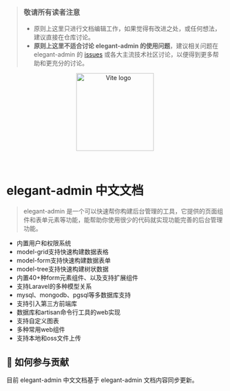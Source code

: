 > ### 敬请所有读者注意
>
> - 原则上这里只进行文档编辑工作，如果觉得有改进之处，或任何想法，建议直接在仓库讨论。
> - **原则上这里不适合讨论 elegant-admin 的使用问题**，建议相关问题在 elegant-admin 的 [issues](https://github.com/elegant-admin/provider/issues) 或各大主流技术社区讨论，以便得到更多帮助和更充分的讨论。

<p align="center">
  <a href="https://vitejs.dev" target="_blank" rel="noopener noreferrer">
    <img width="180" src="https://github.com/elegant-admin/docs-cn/logo.png" alt="Vite logo">
  </a>
</p>
<br/>

# elegant-admin 中文文档

> elegant-admin 是一个可以快速帮你构建后台管理的工具，它提供的页面组件和表单元素等功能，能帮助你使用很少的代码就实现功能完善的后台管理功能。

- 内置用户和权限系统
- model-grid支持快速构建数据表格
- model-form支持快速构建数据表单
- model-tree支持快速构建树状数据
- 内置40+种form元素组件、以及支持扩展组件
- 支持Laravel的多种模型关系
- mysql、mongodb、pgsql等多数据库支持
- 支持引入第三方前端库
- 数据库和artisan命令行工具的web实现
- 支持自定义图表
- 多种常用web组件
- 支持本地和oss文件上传

## 📝 如何参与贡献

目前 elegant-admin 中文文档基于 elegant-admin 文档内容同步更新。